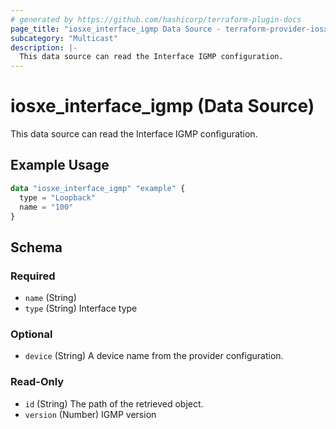 ```yaml
---
# generated by https://github.com/hashicorp/terraform-plugin-docs
page_title: "iosxe_interface_igmp Data Source - terraform-provider-iosxe"
subcategory: "Multicast"
description: |-
  This data source can read the Interface IGMP configuration.
---
```


# iosxe_interface_igmp (Data Source)

This data source can read the Interface IGMP configuration.

## Example Usage

```terraform
data "iosxe_interface_igmp" "example" {
  type = "Loopback"
  name = "100"
}
```

<!-- schema generated by tfplugindocs -->
## Schema

### Required

- `name` (String)
- `type` (String) Interface type

### Optional

- `device` (String) A device name from the provider configuration.

### Read-Only

- `id` (String) The path of the retrieved object.
- `version` (Number) IGMP version
